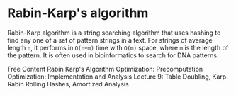 # Rabin-Karp's algorithm

Rabin-Karp algorithm is a string searching algorithm that uses hashing to find any one of a set of pattern strings in a text. For strings of average length `n`, it performs in `O(n+m)` time with `O(m)` space, where `m` is the length of the pattern. It is often used in bioinformatics to search for DNA patterns.

<ResourceGroupTitle>Free Content</ResourceGroupTitle>
<BadgeLink colorScheme='red' badgeText='Watch' href='https://www.coursera.org/lecture/data-structures/rabin-karps-algorithm-c0Qkw'>Rabin Karp's Algorithm</BadgeLink>
<BadgeLink colorScheme='red' badgeText='Watch' href='https://www.coursera.org/learn/data-structures/lecture/nYrc8/optimization-precomputation'>Optimization: Precomputation</BadgeLink>
<BadgeLink colorScheme='red' badgeText='Watch' href='https://www.coursera.org/learn/data-structures/lecture/h4ZLc/optimization-implementation-and-analysis'>Optimization: Implementation and Analysis</BadgeLink>
<BadgeLink colorScheme='red' badgeText='Watch' href='https://www.youtube.com/watch?v=BRO7mVIFt08&list=PLUl4u3cNGP61Oq3tWYp6V_F-5jb5L2iHb&index=9'>Lecture 9: Table Doubling, Karp-Rabin</BadgeLink>
<BadgeLink colorScheme='red' badgeText='Watch' href='https://www.youtube.com/watch?v=w6nuXg0BISo&list=PLUl4u3cNGP61Oq3tWYp6V_F-5jb5L2iHb&index=33'>Rolling Hashes, Amortized Analysis</BadgeLink>
